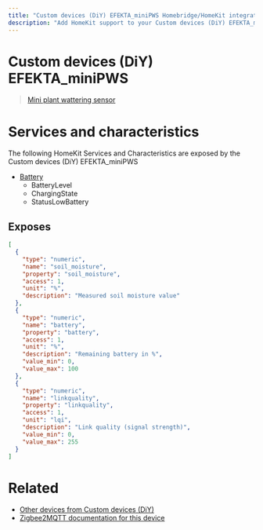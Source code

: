 ```yaml
---
title: "Custom devices (DiY) EFEKTA_miniPWS Homebridge/HomeKit integration"
description: "Add HomeKit support to your Custom devices (DiY) EFEKTA_miniPWS, using Homebridge, Zigbee2MQTT and homebridge-z2m."
---
```

<!---
This file has been GENERATED using src/docgen/docgen.ts
DO NOT EDIT THIS FILE MANUALLY!
-->
# Custom devices (DiY) EFEKTA_miniPWS
> [Mini plant wattering sensor](http://efektalab.com/miniPWS)


# Services and characteristics
The following HomeKit Services and Characteristics are exposed by
the Custom devices (DiY) EFEKTA_miniPWS

* [Battery](../../battery.md)
  * BatteryLevel
  * ChargingState
  * StatusLowBattery



## Exposes

```json
[
  {
    "type": "numeric",
    "name": "soil_moisture",
    "property": "soil_moisture",
    "access": 1,
    "unit": "%",
    "description": "Measured soil moisture value"
  },
  {
    "type": "numeric",
    "name": "battery",
    "property": "battery",
    "access": 1,
    "unit": "%",
    "description": "Remaining battery in %",
    "value_min": 0,
    "value_max": 100
  },
  {
    "type": "numeric",
    "name": "linkquality",
    "property": "linkquality",
    "access": 1,
    "unit": "lqi",
    "description": "Link quality (signal strength)",
    "value_min": 0,
    "value_max": 255
  }
]
```

# Related
* [Other devices from Custom devices (DiY)](../index.md#custom_devices_diy)
* [Zigbee2MQTT documentation for this device](https://www.zigbee2mqtt.io/devices/EFEKTA_miniPWS.html)